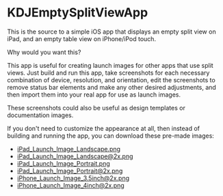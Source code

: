 # KDJEmptySplitViewApp

This is the source to a simple iOS app that  displays an empty split view on iPad, and an empty table view on iPhone/iPod touch.

Why would you want this?

This app is useful for creating launch images for other apps that use split views. Just build and run this app, take screenshots for each necessary combination of device, resolution, and orientation, edit the screenshots to remove status bar elements and make any other desired adjustments, and then import them into your real app for use as launch images.

These screenshots could also be useful as design templates or documentation images.

If you don't need to customize the appearance at all, then instead of building and running the app, you can download these pre-made images:


- [iPad_Launch_Image_Landscape.png](https://github.com/kristopherjohnson/KDJEmptySplitViewApp/blob/master/KDJEmptySplitViewApp/Images.xcassets/LaunchImage.launchimage/iPad_Launch_Image_Landscape.png)
- [iPad_Launch_Image_Landscape@2x.png](https://github.com/kristopherjohnson/KDJEmptySplitViewApp/master/KDJEmptySplitViewApp/Images.xcassets/LaunchImage.launchimage/iPad_Launch_Image_Landscape@2x.png)
- [iPad_Launch_Image_Portrait.png](https://github.com/kristopherjohnson/KDJEmptySplitViewApp/master/KDJEmptySplitViewApp/Images.xcassets/LaunchImage.launchimage/iPad_Launch_Image_Portrait.png)
- [iPad_Launch_Image_Portrait@2x.png](https://github.com/kristopherjohnson/KDJEmptySplitViewApp/master/KDJEmptySplitViewApp/Images.xcassets/LaunchImage.launchimage/iPad_Launch_Image_Portrait@2x.png)
- [iPhone_Launch_Image_3.5inch@2x.png](https://github.com/kristopherjohnson/KDJEmptySplitViewApp/master/KDJEmptySplitViewApp/Images.xcassets/LaunchImage.launchimage/iPhone_Launch_Image_3.5inch@2x.png)
- [iPhone_Launch_Image_4inch@2x.png](https://github.com/kristopherjohnson/KDJEmptySplitViewApp/master/KDJEmptySplitViewApp/Images.xcassets/LaunchImage.launchimage/iPhone_Launch_Image_4inch@2x.png)

